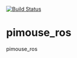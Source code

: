 [![Build Status](https://travis-ci.org/NaoUsagi/pimouse_ros.svg?branch=dev)](https://travis-ci.org/NaoUsagi/pimouse_ros)

# pimouse_ros
pimouse_ros
